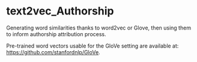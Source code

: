 # text2vec_Authorship

Generating word similarities thanks to word2vec or Glove, then using them to inform authorship attribution process. 

Pre-trained word vectors usable for the GloVe setting are available at: https://github.com/stanfordnlp/GloVe.

